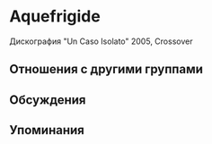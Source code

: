 # Aquefrigide

Дискография
"Un Caso Isolato" 2005, Crossover

## Отношения с другими группами


## Обсуждения


## Упоминания

